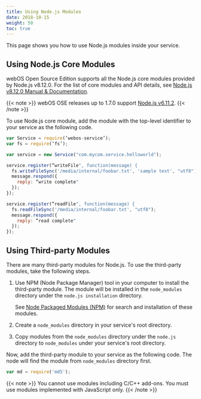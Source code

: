 ```yaml
---
title: Using Node.js Modules
date: 2018-10-15
weight: 50
toc: true
---
```


This page shows you how to use Node.js modules inside your service.

## Using Node.js Core Modules

webOS Open Source Edition supports all the Node.js core modules provided by Node.js v8.12.0. For the list of core modules and API details, see [Node.js v8.12.0 Manual & Documentation](https://nodejs.org/docs/v8.12.0/api/).

{{< note >}}
webOS OSE releases up to 1.7.0 support [Node.js v6.11.2](https://nodejs.org/docs/v6.11.2/api/).
{{< /note >}}

To use Node.js core module, add the module with the top-level identifier to your service as the following code.

``` javascript
var Service = require(‘webos-service’);
var fs = require(‘fs’);

var service = new Service("com.mycom.service.helloworld");

service.register(“writeFile", function(message) {
  fs.writeFileSync('/media/internal/foobar.txt', 'sample text', "utf8");
  message.respond({
    reply: “write complete"
  });
});

service.register(“readFile", function(message) {
  fs.readFileSync('/media/internal/foobar.txt', "utf8");
  message.respond({
    reply: “read complete"
  });
});
```

## Using Third-party Modules

There are many third-party modules for Node.js. To use the third-party modules, take the following steps.

1.  Use NPM (Node Package Manager) tool in your computer to install the third-party module. The module will be installed in the `node_modules` directory under the `node.js installation` directory.

    See [Node Packaged Modules (NPM)](https://www.npmjs.org) for search and installation of these modules.

2.  Create a `node_modules` directory in your service's root directory.

3.  Copy modules from the `node_modules` directory under the `node.js` directory to `node_modules` under your service's root directory.

Now, add the third-party module to your service as the following code. The node will find the module from `node_modules` directory first.

``` javascript
var md = require('md5');
```

{{< note >}}
You cannot use modules including C/C++ add-ons. You must use modules implemented with JavaScript only.
{{< /note >}}
